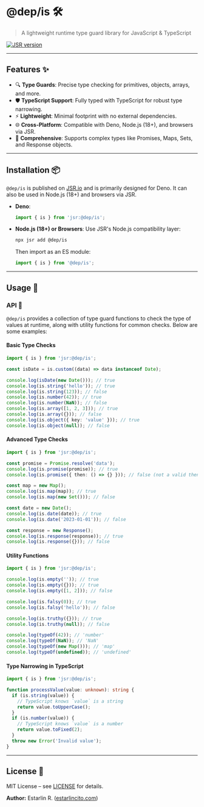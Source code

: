 # @dep/is 🛠️

> A lightweight runtime type guard library for JavaScript & TypeScript

[![JSR version](https://jsr.io/badges/@dep/is)](https://jsr.io/@dep/is)

---

## Features ✨

- 🔍 **Type Guards**: Precise type checking for primitives, objects, arrays, and more.
- 🛡️ **TypeScript Support**: Fully typed with TypeScript for robust type narrowing.
- ⚡ **Lightweight**: Minimal footprint with no external dependencies.
- 🌐 **Cross-Platform**: Compatible with Deno, Node.js (18+), and browsers via JSR.
- 🧩 **Comprehensive**: Supports complex types like Promises, Maps, Sets, and Response objects.

---

## Installation 📦

`@dep/is` is published on [JSR.io](https://jsr.io/@dep/is) and is primarily designed for Deno. It can also be used in Node.js (18+) and browsers via JSR.

- **Deno**:
  ```typescript
  import { is } from 'jsr:@dep/is';
  ```
- **Node.js (18+) or Browsers**:
  Use JSR's Node.js compatibility layer:

  ```bash
  npx jsr add @dep/is
  ```

  Then import as an ES module:

  ```typescript
  import { is } from '@dep/is';
  ```

---

## Usage 🎯

### API 🧩

`@dep/is` provides a collection of type guard functions to check the type of values at runtime, along with utility functions for common checks. Below are some examples:

#### Basic Type Checks

```typescript
import { is } from 'jsr:@dep/is';

const isDate = is.custom((data) => data instanceof Date);

console.log(isDate(new Date())); // true
console.log(is.string('hello')); // true
console.log(is.string(123)); // false
console.log(is.number(42)); // true
console.log(is.number(NaN)); // false
console.log(is.array([1, 2, 3])); // true
console.log(is.array({})); // false
console.log(is.object({ key: 'value' })); // true
console.log(is.object(null)); // false
```

#### Advanced Type Checks

```typescript
import { is } from 'jsr:@dep/is';

const promise = Promise.resolve('data');
console.log(is.promise(promise)); // true
console.log(is.promise({ then: () => {} })); // false (not a valid thenable)

const map = new Map();
console.log(is.map(map)); // true
console.log(is.map(new Set())); // false

const date = new Date();
console.log(is.date(date)); // true
console.log(is.date('2023-01-01')); // false

const response = new Response();
console.log(is.response(response)); // true
console.log(is.response({})); // false
```

#### Utility Functions

```typescript
import { is } from 'jsr:@dep/is';

console.log(is.empty('')); // true
console.log(is.empty({})); // true
console.log(is.empty([1, 2])); // false

console.log(is.falsy(0)); // true
console.log(is.falsy('hello')); // false

console.log(is.truthy({})); // true
console.log(is.truthy(null)); // false

console.log(typeOf(42)); // 'number'
console.log(typeOf(NaN)); // 'NaN'
console.log(typeOf(new Map())); // 'map'
console.log(typeOf(undefined)); // 'undefined'
```

#### Type Narrowing in TypeScript

```typescript
import { is } from 'jsr:@dep/is';

function processValue(value: unknown): string {
  if (is.string(value)) {
    // TypeScript knows `value` is a string
    return value.toUpperCase();
  }
  if (is.number(value)) {
    // TypeScript knows `value` is a number
    return value.toFixed(2);
  }
  throw new Error('Invalid value');
}
```

---

## License 📄

MIT License – see [LICENSE](LICENSE) for details.

**Author:** Estarlin R. ([estarlincito.com](https://estarlincito.com))
